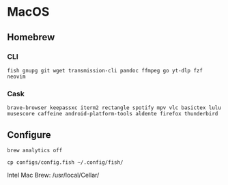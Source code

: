 # MacOS

## Homebrew

### CLI

```
fish gnupg git wget transmission-cli pandoc ffmpeg go yt-dlp fzf neovim
```

### Cask

```
brave-browser keepassxc iterm2 rectangle spotify mpv vlc basictex lulu musescore caffeine android-platform-tools aldente firefox thunderbird
```

## Configure

`brew analytics off`

`cp configs/config.fish ~/.config/fish/`

Intel Mac Brew: /usr/local/Cellar/
